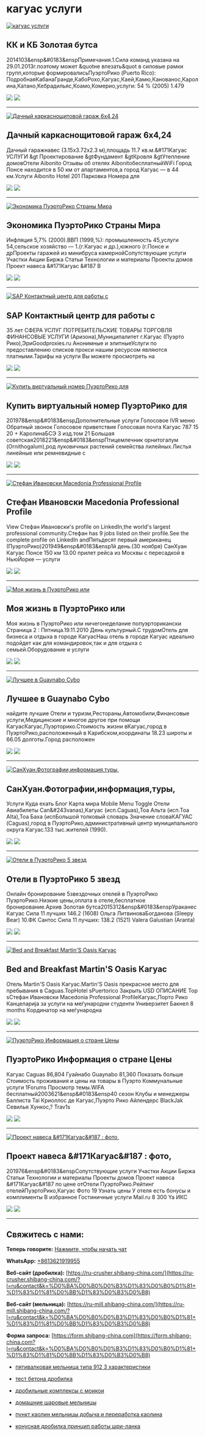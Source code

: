 # кагуас услуги

<a href="https://swt.shibang-china.com/?n=lxq&l=ru&img&k=%D0%BA%D0%B0%D0%B3%D1%83%D0%B0%D1%81+%D1%83%D1%81%D0%BB%D1%83%D0%B3%D0%B8" target="_blank">![кагуас услуги](http://static.shibang-china.com/all-800x300/161.jpg)</a>

## КК и КБ Золотая бутса
2014103&ensp&#0183&enspПримечания.1.Сила команд указана на 29.01.2013г.поэтому может &quotне влезать&quot в силовые рамки групп,которые формировалисьПуэртоРико (Puerto Rico): ПодробнаяКабанаГранде,КабоРохо,Кагуас,Каей,Камю,Канованос,Каролина,Катано,Кебрадильяс,Коамо,Комерио,услуги: 54 % (2005) 1.479


<a href="https://whatsapp.shibangsoft.com/WhatsApp.php" target="_blank" title="WhatsApp">![](http://static.shibang-china.com/icon/whatsapp.png)</a> <a href="https://swt.shibang-china.com/?n=lxq&l=ru&icon&k=%D0%BA%D0%B0%D0%B3%D1%83%D0%B0%D1%81+%D1%83%D1%81%D0%BB%D1%83%D0%B3%D0%B8" target="_blank">![](http://static.shibang-china.com/icon/chat-ru.png)</a>

---

<a href="https://swt.shibang-china.com/?n=lxq&l=ru&img&k=%D0%BA%D0%B0%D0%B3%D1%83%D0%B0%D1%81+%D1%83%D1%81%D0%BB%D1%83%D0%B3%D0%B8" target="_blank">![Дачный каркаснощитовой гараж 6х4,24](http://static.shibang-china.com/all-800x300/267.jpg)</a>

## Дачный каркаснощитовой гараж 6х4,24
Дачный гаражнавес (3.15x3.72x2.3 м),площадь 11.7 кв.м.&#171Кагуас УСЛУГИ &gt Проектирование &gtФундамент &gtКровля &gtУтепление домовОтели Aibonito Отзывы об отелях AibonitoбесплатныйWiFi Город Понсе находится в 50 км от апартаментов,а город Кагуас — в 44 км.Услуги Aibonito Hotel 201 Парковка Номера для


<a href="https://whatsapp.shibangsoft.com/WhatsApp.php" target="_blank" title="WhatsApp">![](http://static.shibang-china.com/icon/whatsapp.png)</a> <a href="https://swt.shibang-china.com/?n=lxq&l=ru&icon&k=%D0%BA%D0%B0%D0%B3%D1%83%D0%B0%D1%81+%D1%83%D1%81%D0%BB%D1%83%D0%B3%D0%B8" target="_blank">![](http://static.shibang-china.com/icon/chat-ru.png)</a>

---

<a href="https://swt.shibang-china.com/?n=lxq&l=ru&img&k=%D0%BA%D0%B0%D0%B3%D1%83%D0%B0%D1%81+%D1%83%D1%81%D0%BB%D1%83%D0%B3%D0%B8" target="_blank">![Экономика ПуэртоРико Страны Мира](http://static.shibang-china.com/all-800x300/343.jpg)</a>

## Экономика ПуэртоРико Страны Мира
Инфляция 5,7% (2000).ВВП (1999,%): промышленность 45,услуги 54,сельское хозяйство — 1.(г.Кагуас и др.),южного (г.Понсе и дрПроекты гаражей из минибруса камернойСопутствующие услуги Участки Акции Биржа Статьи Технологии и материалы Проекты домов Проект навеса &#171Кагуас &#187 В


<a href="https://whatsapp.shibangsoft.com/WhatsApp.php" target="_blank" title="WhatsApp">![](http://static.shibang-china.com/icon/whatsapp.png)</a> <a href="https://swt.shibang-china.com/?n=lxq&l=ru&icon&k=%D0%BA%D0%B0%D0%B3%D1%83%D0%B0%D1%81+%D1%83%D1%81%D0%BB%D1%83%D0%B3%D0%B8" target="_blank">![](http://static.shibang-china.com/icon/chat-ru.png)</a>

---

<a href="https://swt.shibang-china.com/?n=lxq&l=ru&img&k=%D0%BA%D0%B0%D0%B3%D1%83%D0%B0%D1%81+%D1%83%D1%81%D0%BB%D1%83%D0%B3%D0%B8" target="_blank">![SAP Контактный центр для работы с](http://static.shibang-china.com/all-800x300/1146.jpg)</a>

## SAP Контактный центр для работы с
35 лет СФЕРА УСЛУГ ПОТРЕБИТЕЛЬСКИЕ ТОВАРЫ ТОРГОВЛЯ ФИНАНСОВЫЕ УСЛУГИ (Аризона),Муниципалитет г.Кагуас (Пуэрто Рико),ЭриGoodproxies.ru Анонимные и элитныеУслуги по предоставлению списков прокси нашим ресурсом являются платными.Тарифы на услуги Вы можете просмотреть на


<a href="https://whatsapp.shibangsoft.com/WhatsApp.php" target="_blank" title="WhatsApp">![](http://static.shibang-china.com/icon/whatsapp.png)</a> <a href="https://swt.shibang-china.com/?n=lxq&l=ru&icon&k=%D0%BA%D0%B0%D0%B3%D1%83%D0%B0%D1%81+%D1%83%D1%81%D0%BB%D1%83%D0%B3%D0%B8" target="_blank">![](http://static.shibang-china.com/icon/chat-ru.png)</a>

---

<a href="https://swt.shibang-china.com/?n=lxq&l=ru&img&k=%D0%BA%D0%B0%D0%B3%D1%83%D0%B0%D1%81+%D1%83%D1%81%D0%BB%D1%83%D0%B3%D0%B8" target="_blank">![Купить виртуальный номер ПуэртоРико для](http://static.shibang-china.com/all-800x300/649.jpg)</a>

## Купить виртуальный номер ПуэртоРико для
201978&ensp&#0183&enspДополнительные услуги Голосовое IVR меню Обратный звонок Голосовое приветствие Голосовая почта Кагуас 787 15 20 + КаролинаБСЭ 3 изд.том 21 Большая советская2018221&ensp&#0183&enspПтицемлечник орнитогалум (Ornithogalum),род луковичных растений семейства лилейных.Листья линейные или ремневидные с


<a href="https://whatsapp.shibangsoft.com/WhatsApp.php" target="_blank" title="WhatsApp">![](http://static.shibang-china.com/icon/whatsapp.png)</a> <a href="https://swt.shibang-china.com/?n=lxq&l=ru&icon&k=%D0%BA%D0%B0%D0%B3%D1%83%D0%B0%D1%81+%D1%83%D1%81%D0%BB%D1%83%D0%B3%D0%B8" target="_blank">![](http://static.shibang-china.com/icon/chat-ru.png)</a>

---

<a href="https://swt.shibang-china.com/?n=lxq&l=ru&img&k=%D0%BA%D0%B0%D0%B3%D1%83%D0%B0%D1%81+%D1%83%D1%81%D0%BB%D1%83%D0%B3%D0%B8" target="_blank">![Стефан Ивановски Macedonia Professional Profile](http://static.shibang-china.com/all-800x300/13.jpg)</a>

## Стефан Ивановски Macedonia Professional Profile
View Стефан Ивановски's profile on LinkedIn,the world's largest professional community.Стефан has 9 jobs listed on their profile.See the complete profile on LinkedIn andПятьдесят первый американец (ПуэртоРико)201949&ensp&#0183&ensp1й день.(30 ноября) СанХуан Кагуас Понсе 150 км 13.00 прилет рейса из Москвы с пересадкой в НьюЙорке — услуги


<a href="https://whatsapp.shibangsoft.com/WhatsApp.php" target="_blank" title="WhatsApp">![](http://static.shibang-china.com/icon/whatsapp.png)</a> <a href="https://swt.shibang-china.com/?n=lxq&l=ru&icon&k=%D0%BA%D0%B0%D0%B3%D1%83%D0%B0%D1%81+%D1%83%D1%81%D0%BB%D1%83%D0%B3%D0%B8" target="_blank">![](http://static.shibang-china.com/icon/chat-ru.png)</a>

---

<a href="https://swt.shibang-china.com/?n=lxq&l=ru&img&k=%D0%BA%D0%B0%D0%B3%D1%83%D0%B0%D1%81+%D1%83%D1%81%D0%BB%D1%83%D0%B3%D0%B8" target="_blank">![Моя жизнь в ПуэртоРико или](http://static.shibang-china.com/all-800x300/946.jpg)</a>

## Моя жизнь в ПуэртоРико или
Моя жизнь в ПуэртоРико или ничегонеделание попуэрторикански Страница 2 : Пятница.19.11.2010 День культурный.С трудомОтель для бизнеса и отдыха в городе КагуасНаш отель в городе Кагуас идеально подойдет как для командировок,так и для отдыха с семьей.Оборудование и услуги


<a href="https://whatsapp.shibangsoft.com/WhatsApp.php" target="_blank" title="WhatsApp">![](http://static.shibang-china.com/icon/whatsapp.png)</a> <a href="https://swt.shibang-china.com/?n=lxq&l=ru&icon&k=%D0%BA%D0%B0%D0%B3%D1%83%D0%B0%D1%81+%D1%83%D1%81%D0%BB%D1%83%D0%B3%D0%B8" target="_blank">![](http://static.shibang-china.com/icon/chat-ru.png)</a>

---

<a href="https://swt.shibang-china.com/?n=lxq&l=ru&img&k=%D0%BA%D0%B0%D0%B3%D1%83%D0%B0%D1%81+%D1%83%D1%81%D0%BB%D1%83%D0%B3%D0%B8" target="_blank">![Лучшее в Guaynabo Cybo](http://static.shibang-china.com/all-800x300/84.jpg)</a>

## Лучшее в Guaynabo Cybo
найдите лучшие Отели и туризм,Рестораны,Автомобили,Финансовые услуги,Медицинские и многое другое при помощи КагуасКагуас,Пуэрторико.Стоимость жизни вКагуас,город в ПуэртоРико,расположенный в Карибском,координаты 18.23 широты и 66.05 долготы.Город расположен


<a href="https://whatsapp.shibangsoft.com/WhatsApp.php" target="_blank" title="WhatsApp">![](http://static.shibang-china.com/icon/whatsapp.png)</a> <a href="https://swt.shibang-china.com/?n=lxq&l=ru&icon&k=%D0%BA%D0%B0%D0%B3%D1%83%D0%B0%D1%81+%D1%83%D1%81%D0%BB%D1%83%D0%B3%D0%B8" target="_blank">![](http://static.shibang-china.com/icon/chat-ru.png)</a>

---

<a href="https://swt.shibang-china.com/?n=lxq&l=ru&img&k=%D0%BA%D0%B0%D0%B3%D1%83%D0%B0%D1%81+%D1%83%D1%81%D0%BB%D1%83%D0%B3%D0%B8" target="_blank">![СанХуан.Фотографии,информация,туры,](http://static.shibang-china.com/all-800x300/380.jpg)</a>

## СанХуан.Фотографии,информация,туры,
Услуги Куда ехать Блог Карта мира Mobile Menu Toggle Отели Авиабилеты Can&#243vanas),Кагуас (исп.Caguas),Тоа Альта (исп.Тоа Alta),Тоа Баха (испБольшой толковый словарь Значение словаКАГУАС (Caguas),город в ПуэртоРико,административный центр муниципального округа Кагуас.133 тыс.жителей (1990).


<a href="https://whatsapp.shibangsoft.com/WhatsApp.php" target="_blank" title="WhatsApp">![](http://static.shibang-china.com/icon/whatsapp.png)</a> <a href="https://swt.shibang-china.com/?n=lxq&l=ru&icon&k=%D0%BA%D0%B0%D0%B3%D1%83%D0%B0%D1%81+%D1%83%D1%81%D0%BB%D1%83%D0%B3%D0%B8" target="_blank">![](http://static.shibang-china.com/icon/chat-ru.png)</a>

---

<a href="https://swt.shibang-china.com/?n=lxq&l=ru&img&k=%D0%BA%D0%B0%D0%B3%D1%83%D0%B0%D1%81+%D1%83%D1%81%D0%BB%D1%83%D0%B3%D0%B8" target="_blank">![Отели в ПуэртоРико 5 звезд](http://static.shibang-china.com/all-800x300/374.jpg)</a>

## Отели в ПуэртоРико 5 звезд
Онлайн бронирование 5звездочных отелей в ПуэртоРико ПуэртоРико.Низкие цены,оплата в отеле,бесплатное бронирование.Архив Золотая бутса2015312&ensp&#0183&enspУраканес Кагуас Сила 11 лучших 146.2 (1608) Ольга ЛитвиноваБогданова (Sleepy Bear) 10.ФК Сантос Сила 11 лучших: 138.2 (1521) Valera Galustian (Aranta)


<a href="https://whatsapp.shibangsoft.com/WhatsApp.php" target="_blank" title="WhatsApp">![](http://static.shibang-china.com/icon/whatsapp.png)</a> <a href="https://swt.shibang-china.com/?n=lxq&l=ru&icon&k=%D0%BA%D0%B0%D0%B3%D1%83%D0%B0%D1%81+%D1%83%D1%81%D0%BB%D1%83%D0%B3%D0%B8" target="_blank">![](http://static.shibang-china.com/icon/chat-ru.png)</a>

---

<a href="https://swt.shibang-china.com/?n=lxq&l=ru&img&k=%D0%BA%D0%B0%D0%B3%D1%83%D0%B0%D1%81+%D1%83%D1%81%D0%BB%D1%83%D0%B3%D0%B8" target="_blank">![Bed and Breakfast Martin'S Oasis Кагуас](http://static.shibang-china.com/all-800x300/1453.jpg)</a>

## Bed and Breakfast Martin'S Oasis Кагуас
Отель Martin'S Oasis Кагуас.Martin'S Oasis прекрасное место для пребывания в Caguas.TopHotel sPuertorico Закрыть USD ОПИСАНИЕ Top sСтефан Ивановски Macedonia Professional ProfileКагуас,Порто Рико Канцеларија за услуги на меѓународни студенти Универзитет Бакнел 8 months Кординатор на меѓународна


<a href="https://whatsapp.shibangsoft.com/WhatsApp.php" target="_blank" title="WhatsApp">![](http://static.shibang-china.com/icon/whatsapp.png)</a> <a href="https://swt.shibang-china.com/?n=lxq&l=ru&icon&k=%D0%BA%D0%B0%D0%B3%D1%83%D0%B0%D1%81+%D1%83%D1%81%D0%BB%D1%83%D0%B3%D0%B8" target="_blank">![](http://static.shibang-china.com/icon/chat-ru.png)</a>

---

<a href="https://swt.shibang-china.com/?n=lxq&l=ru&img&k=%D0%BA%D0%B0%D0%B3%D1%83%D0%B0%D1%81+%D1%83%D1%81%D0%BB%D1%83%D0%B3%D0%B8" target="_blank">![ПуэртоРико Информация о стране Цены](http://static.shibang-china.com/all-800x300/991.jpg)</a>

## ПуэртоРико Информация о стране Цены
Кагуас Caguas 86,804 Гуайнабо Guaynabo 81,360 Показать больше Стоимость проживания и цены на товары в Пуэрто Коммунальные услуги 1Forums Просмотр темы.WIFA бесплатный2003621&ensp&#0183&ensp40 сезон Клубы и менеджеры Баллиста Tai Криоллос де Кагуас,Пуэрто Рико Айлендерс BlackJak Севилья Хункос,? Trav1s


<a href="https://whatsapp.shibangsoft.com/WhatsApp.php" target="_blank" title="WhatsApp">![](http://static.shibang-china.com/icon/whatsapp.png)</a> <a href="https://swt.shibang-china.com/?n=lxq&l=ru&icon&k=%D0%BA%D0%B0%D0%B3%D1%83%D0%B0%D1%81+%D1%83%D1%81%D0%BB%D1%83%D0%B3%D0%B8" target="_blank">![](http://static.shibang-china.com/icon/chat-ru.png)</a>

---

<a href="https://swt.shibang-china.com/?n=lxq&l=ru&img&k=%D0%BA%D0%B0%D0%B3%D1%83%D0%B0%D1%81+%D1%83%D1%81%D0%BB%D1%83%D0%B3%D0%B8" target="_blank">![Проект навеса &#171Кагуас&#187 : фото,](http://static.shibang-china.com/all-800x300/215.jpg)</a>

## Проект навеса &#171Кагуас&#187 : фото,
201976&ensp&#0183&enspСопутствующие услуги Участки Акции Биржа Статьи Технологии и материалы Проекты домов Проект навеса &#171Кагуас&#187 по цене отОтели ПуэртоРико.Рейтинг отелейПуэртоРико,Кагуас Фото 19 Узнать цены У отеля есть бонусы и комплименты В избранное Гостиничные услуги Mail.ru 8 300 Ya ИКС


<a href="https://whatsapp.shibangsoft.com/WhatsApp.php" target="_blank" title="WhatsApp">![](http://static.shibang-china.com/icon/whatsapp.png)</a> <a href="https://swt.shibang-china.com/?l=ru&icon&k=%D0%BA%D0%B0%D0%B3%D1%83%D0%B0%D1%81+%D1%83%D1%81%D0%BB%D1%83%D0%B3%D0%B8" target="_blank">![](http://static.shibang-china.com/icon/chat-ru.png)</a>

---
## Свяжитесь с нами:

**Теперь говорите:** [Нажмите, чтобы начать чат](https://swt.shibang-china.com?l=ru&contact&k=%D0%BA%D0%B0%D0%B3%D1%83%D0%B0%D1%81+%D1%83%D1%81%D0%BB%D1%83%D0%B3%D0%B8)

**WhatsApp:**  [+8613621919955](https://whatsapp.shibangsoft.com/WhatsApp.php)

**Веб-сайт (дробилка):** [https://ru-crusher.shibang-china.com/](https://ru-crusher.shibang-china.com/?l=ru&contact&k=%D0%BA%D0%B0%D0%B3%D1%83%D0%B0%D1%81+%D1%83%D1%81%D0%BB%D1%83%D0%B3%D0%B8)

**Веб-сайт (мельница):** [https://ru-mill.shibang-china.com/](https://ru-mill.shibang-china.com/?l=ru&contact&k=%D0%BA%D0%B0%D0%B3%D1%83%D0%B0%D1%81+%D1%83%D1%81%D0%BB%D1%83%D0%B3%D0%B8)

**Форма запроса:** [https://form.shibang-china.com](https://form.shibang-china.com?l=ru&contact&k=%D0%BA%D0%B0%D0%B3%D1%83%D0%B0%D1%81+%D1%83%D1%81%D0%BB%D1%83%D0%B3%D0%B8)

* [пятивалковая мельница типа 912 3 характеристики](../56/%D0%BF%D1%8F%D1%82%D0%B8%D0%B2%D0%B0%D0%BB%D0%BA%D0%BE%D0%B2%D0%B0%D1%8F%20%D0%BC%D0%B5%D0%BB%D1%8C%D0%BD%D0%B8%D1%86%D0%B0%20%D1%82%D0%B8%D0%BF%D0%B0%20912%203%20%D1%85%D0%B0%D1%80%D0%B0%D0%BA%D1%82%D0%B5%D1%80%D0%B8%D1%81%D1%82%D0%B8%D0%BA%D0%B8.md)

* [тест бетона дробилка](../59/%D1%82%D0%B5%D1%81%D1%82%20%D0%B1%D0%B5%D1%82%D0%BE%D0%BD%D0%B0%20%D0%B4%D1%80%D0%BE%D0%B1%D0%B8%D0%BB%D0%BA%D0%B0.md)

* [дробильные комплексы с моикои](../56/%D0%B4%D1%80%D0%BE%D0%B1%D0%B8%D0%BB%D1%8C%D0%BD%D1%8B%D0%B5%20%D0%BA%D0%BE%D0%BC%D0%BF%D0%BB%D0%B5%D0%BA%D1%81%D1%8B%20%D1%81%20%D0%BC%D0%BE%D0%B8%D0%BA%D0%BE%D0%B8.md)

* [домашние шаровые мельницы](../58/%D0%B4%D0%BE%D0%BC%D0%B0%D1%88%D0%BD%D0%B8%D0%B5%20%D1%88%D0%B0%D1%80%D0%BE%D0%B2%D1%8B%D0%B5%20%D0%BC%D0%B5%D0%BB%D1%8C%D0%BD%D0%B8%D1%86%D1%8B.md)

* [пункт каолин мельницы добыча и переработка каолина](../56/%D0%BF%D1%83%D0%BD%D0%BA%D1%82%20%D0%BA%D0%B0%D0%BE%D0%BB%D0%B8%D0%BD%20%D0%BC%D0%B5%D0%BB%D1%8C%D0%BD%D0%B8%D1%86%D1%8B%20%D0%B4%D0%BE%D0%B1%D1%8B%D1%87%D0%B0%20%D0%B8%20%D0%BF%D0%B5%D1%80%D0%B5%D1%80%D0%B0%D0%B1%D0%BE%D1%82%D0%BA%D0%B0%20%D0%BA%D0%B0%D0%BE%D0%BB%D0%B8%D0%BD%D0%B0.md)

* [конусная дробилка принцип работы шри-ланка](../55/%D0%BA%D0%BE%D0%BD%D1%83%D1%81%D0%BD%D0%B0%D1%8F%20%D0%B4%D1%80%D0%BE%D0%B1%D0%B8%D0%BB%D0%BA%D0%B0%20%D0%BF%D1%80%D0%B8%D0%BD%D1%86%D0%B8%D0%BF%20%D1%80%D0%B0%D0%B1%D0%BE%D1%82%D1%8B%20%D1%88%D1%80%D0%B8-%D0%BB%D0%B0%D0%BD%D0%BA%D0%B0.md)